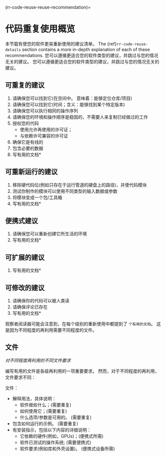 (rr-code-reuse-reuse-recommendation)=
# 代码重复使用概览

本节载有使您的软件更易重新使用的建议清单。 The {ref}`rr-code-reuse-details` section contains a more in-depth explanation of each of these recommendations. 您可以遵循更适合您的软件类型的建议，并跳过与您的情况无关的建议。 您可以遵循更适合您的软件类型的建议，并跳过与您的情况无关的建议。

## 可重复的建议

1. 请确保您可以找到它(在空间中。 意味着：能够定位仓库/项目)
1. 请确保您可以找到它(时间；含义：能够找到某个特定版本)
1. 请确保您可以执行相同的操作序列
1. 请确保您的环境和操作顺序是稳固的，不需要人来复制已经做过的工作
1. 授权您的代码
    - 使用允许再使用的许可证；
    - 与依赖许可兼容的许可证
1. 确保它是有线的
1. 包含必要的数据
1. 写有用的文档*

## 可重新运行的建议

1. 移除硬代码位(例如只存在于运行管道的硬盘上的路径)，并使代码模块
1. 测试你制作的模块可以使用不同类型的输入数据或参数
1. 将模块变成一个包/工具箱
1. 写有用的文档*

## 便携式建议
1. 请确保您可以重新创建它所生活的环境
1. 写有用的文档*

## 可扩展的建议
1. 写有用的文档*

## 可修改的建议
1. 请确保你的代码可以被人类读
1. 请确保评论已存在
1. 写有用的文档*

观察者阅读器可能会注意到，在每个级别的重新使用中都提到了 `个有用的文档`。 这是因为不同程度的再利用需要不同程度的文件。

## 文件

*对不同程度再利用的不同文件要求*

编写有用的文件是各级再利用的一项重要要求。 然而，对于不同程度的再利用，文件要求不同：

文件：
- 解释用法，具体说明：
  - 软件做些什么；(需要重复)
  - 如何使用它；(需要重复)
  - 什么选项/参数是可用的。 (需要重复)
- 包含如何运行的示例。 (需要重复)
- 有安装指示，包括以下内容的详细说明：
  - 它依赖的硬件(例如，GPUs)；(便携式所需)
  - 软件已测试的操作系统; (需要便携式)
  - 软件要求(例如库和外壳设置)。 (便携式设备所需)
